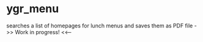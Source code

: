 # ygr_menu
searches a list of homepages for lunch menus and saves them as PDF file
->> Work in progress! <<--
